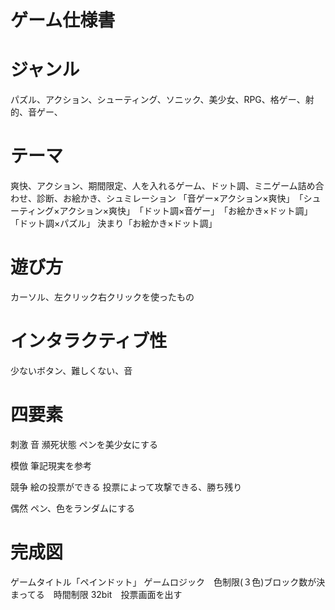 # ゲーム仕様書

# ジャンル
パズル、アクション、シューティング、ソニック、美少女、RPG、格ゲー、射的、音ゲー、

# テーマ
爽快、アクション、期間限定、人を入れるゲーム、ドット調、ミニゲーム詰め合わせ、診断、お絵かき、シュミレーション
「音ゲー×アクション×爽快」　「シューティング×アクション×爽快」　「ドット調×音ゲー」　「お絵かき×ドット調」「ドット調×パズル」
決まり「お絵かき×ドット調」
# 遊び方
カーソル、左クリック右クリックを使ったもの
# インタラクティブ性
少ないボタン、難しくない、音
# 四要素
刺激
音
瀕死状態
ペンを美少女にする

模倣
筆記現実を参考

競争
絵の投票ができる
投票によって攻撃できる、勝ち残り

偶然
ペン、色をランダムにする

 # 完成図
ゲームタイトル「ペインドット」
ゲームロジック　色制限(３色)ブロック数が決まってる　時間制限 32bit　投票画面を出す
